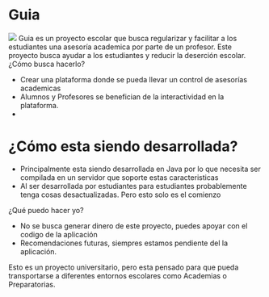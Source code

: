 # Guia
![](https://i.imgur.com/wv6qEJC.png)
Guia es un proyecto escolar que busca regularizar y facilitar a los estudiantes una asesoría academica por parte de un profesor. Este proyecto busca ayudar a los estudiantes y reducir la deserción escolar. ¿Cómo busca hacerlo? 

  - Crear una plataforma donde se pueda llevar un control de asesorías academicas
  - Alumnos y Profesores se benefician de la interactividad en la plataforma.
  - 
# ¿Cómo esta siendo desarrollada?

  - Principalmente esta siendo desarrollada en Java por lo que necesita ser compilada en un servidor que soporte estas caracteristicas
  - Al ser desarrollada por estudiantes para estudiantes probablemente tenga cosas desactualizadas. Pero esto solo es el comienzo


¿Qué puedo hacer yo?
  - No se busca generar dinero de este proyecto, puedes apoyar con el codigo de la aplicación 
  - Recomendaciones futuras, siempres estamos pendiente del la aplicación. 

Esto es un proyecto universitario, pero esta pensado para que pueda transportarse a diferentes entornos escolares como Academias o Preparatorias.
